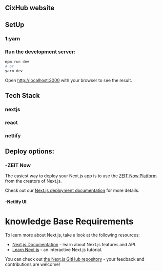 ## CixHub website

## SetUp

### 1:yarn 

### Run the development server:
```bash
npm run dev
# or
yarn dev
```

Open [http://localhost:3000](http://localhost:3000) with your browser to see the result.



## Tech Stack
### nextjs
### react
### netlify



## Deploy options: 

### -ZEIT Now

The easiest way to deploy your Next.js app is to use the [ZEIT Now Platform](https://zeit.co/) from the creators of Next.js.

Check out our [Next.js deployment documentation](https://nextjs.org/docs/deployment) for more details.
#### -Netlify UI


# knowledge Base Requirements

To learn more about Next.js, take a look at the following resources:

- [Next.js Documentation](https://nextjs.org/docs) - learn about Next.js features and API.
- [Learn Next.js](https://nextjs.org/learn) - an interactive Next.js tutorial.

You can check out [the Next.js GitHub repository](https://github.com/zeit/next.js/) - your feedback and contributions are welcome!
